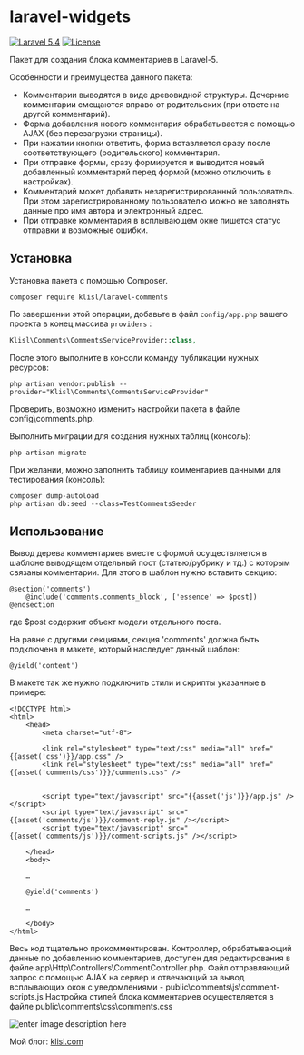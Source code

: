 laravel-widgets
=================
[![Laravel 5.4](https://img.shields.io/badge/Laravel-5.4-orange.svg?style=flat-square)](http://laravel.com)
[![License](http://img.shields.io/badge/license-MIT-brightgreen.svg?style=flat-square)](https://tldrlegal.com/license/mit-license)

Пакет для создания блока комментариев в Laravel-5.

Особенности и преимущества данного пакета:

*	Комментарии выводятся в виде древовидной структуры. Дочерние комментарии смещаются вправо от родительских (при ответе на другой комментарий).
*	Форма добавления нового комментария обрабатывается с помощью AJAX (без перезагрузки страницы).
*	При нажатии кнопки ответить, форма вставляется сразу после соответствующего (родительского) комментария.
*	При отправке формы, сразу формируется и выводится новый добавленный комментарий перед формой (можно отключить в настройках).
*	Комментарий может добавить незарегистрированный пользователь. При этом зарегистрированному пользователю можно не заполнять данные про имя автора и электронный адрес.
*	При отправке комментария в всплывающем окне пишется статус отправки и возможные ошибки.


  
Установка
------------------
Установка пакета с помощью Composer.

```
composer require klisl/laravel-comments
```

По завершении этой операции, добавьте в файл `config/app.php` вашего проекта в конец массива `providers` :

```php
Klisl\Comments\CommentsServiceProvider::class,
```

После этого выполните в консоли команду публикации нужных ресурсов:
```
php artisan vendor:publish --provider="Klisl\Comments\CommentsServiceProvider"
```

Проверить, возможно изменить настройки пакета в файле config\comments.php.

Выполнить миграции для создания нужных таблиц (консоль):
```
php artisan migrate
```

При желании, можно заполнить таблицу комментариев данными для тестирования  (консоль):
```
composer dump-autoload
php artisan db:seed --class=TestCommentsSeeder
```


Использование
-------------

Вывод дерева комментариев вместе с формой осуществляется в шаблоне выводящем отдельный пост (статью/рубрику и тд.) с которым связаны комментарии. Для этого в шаблон нужно вставить секцию:
```
@section('comments')
	@include('comments.comments_block', ['essence' => $post])
@endsection
```
 где  $post содержит объект модели отдельного поста.

На равне с другими секциями, секция 'comments' должна быть подключена в макете, который наследует данный шаблон:
```
@yield('content')
```

В макете так же нужно подключить стили и скрипты указанные в примере:
```
<!DOCTYPE html>
<html>
	<head>
		<meta charset="utf-8">
		
		<link rel="stylesheet" type="text/css" media="all" href="{{asset('css')}}/app.css" />
		<link rel="stylesheet" type="text/css" media="all" href="{{asset('comments/css')}}/comments.css" />
		
		
		<script type="text/javascript" src="{{asset('js')}}/app.js" /></script>
		<script type="text/javascript" src="{{asset('comments/js')}}/comment-reply.js" /></script>
		<script type="text/javascript" src="{{asset('comments/js')}}/comment-scripts.js" /></script>

	</head>
	<body>
	
	…
	
	@yield('comments')	
	
	…

	</body>
</html>
```

Весь код тщательно прокомментирован. 
Контроллер, обрабатывающий данные по добавлению комментариев, доступен для редактирования в файле app\Http\Controllers\CommentController.php. 
Файл отправляющий запрос с помощью AJAX на сервер и отвечающий за вывод всплывающих окон с уведомлениями - public\comments\js\comment-scripts.js
Настройка стилей блока комментариев осуществляется в файле public\comments\css\comments.css

![enter image description here](http://klisl.com/frontend/web/images/external/laravel_comments.jpg)


Мой блог: [klisl.com](http://klisl.com)  